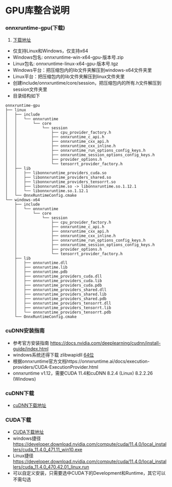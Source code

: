 # GPU库整合说明

### onnxruntime-gpu(下载)

1. [下载地址](https://github.com/microsoft/onnxruntime/releases)

* 仅支持Linux和Windows，仅支持x64
* Windows包名: onnxruntime-win-x64-gpu-版本号.zip
* Linux包名: onnxruntime-linux-x64-gpu-版本号.tgz
* Windows平台：把压缩包内的lib文件夹解压到windows-x64文件夹里
* Linux平台：把压缩包内的lib文件夹解压到linux文件夹里
* 创建include/onnxruntime/core/session，把压缩包内的所有.h文件解压到session文件夹里
* 目录结构如下

```
onnxruntime-gpu
├── linux
│   ├── include
│   │   └── onnxruntime
│   │       └── core
│   │           └── session
│   │               ├── cpu_provider_factory.h
│   │               ├── onnxruntime_c_api.h
│   │               ├── onnxruntime_cxx_api.h
│   │               ├── onnxruntime_cxx_inline.h
│   │               ├── onnxruntime_run_options_config_keys.h
│   │               ├── onnxruntime_session_options_config_keys.h
│   │               ├── provider_options.h
│   │               └── tensorrt_provider_factory.h
│   ├── lib
│   │   ├── libonnxruntime_providers_cuda.so
│   │   ├── libonnxruntime_providers_shared.so
│   │   ├── libonnxruntime_providers_tensorrt.so
│   │   ├── libonnxruntime.so -> libonnxruntime.so.1.12.1
│   │   └── libonnxruntime.so.1.12.1
│   └── OnnxRuntimeConfig.cmake
└── windows-x64
    ├── include
    │   └── onnxruntime
    │       └── core
    │           └── session
    │               ├── cpu_provider_factory.h
    │               ├── onnxruntime_c_api.h
    │               ├── onnxruntime_cxx_api.h
    │               ├── onnxruntime_cxx_inline.h
    │               ├── onnxruntime_run_options_config_keys.h
    │               ├── onnxruntime_session_options_config_keys.h
    │               ├── provider_options.h
    │               └── tensorrt_provider_factory.h
    ├── lib
    │   ├── onnxruntime.dll
    │   ├── onnxruntime.lib
    │   ├── onnxruntime.pdb
    │   ├── onnxruntime_providers_cuda.dll
    │   ├── onnxruntime_providers_cuda.lib
    │   ├── onnxruntime_providers_cuda.pdb
    │   ├── onnxruntime_providers_shared.dll
    │   ├── onnxruntime_providers_shared.lib
    │   ├── onnxruntime_providers_shared.pdb
    │   ├── onnxruntime_providers_tensorrt.dll
    │   ├── onnxruntime_providers_tensorrt.lib
    │   └── onnxruntime_providers_tensorrt.pdb
    └── OnnxRuntimeConfig.cmake

```

### cuDNN安装指南

* 参考官方安装指南 https://docs.nvidia.com/deeplearning/cudnn/install-guide/index.html
* windows系统还得下载 zlibwapidll [64位](http://www.winimage.com/zLibDll/zlib123dllx64.zip)
* 根据onnxruntime官方文档https://onnxruntime.ai/docs/execution-providers/CUDA-ExecutionProvider.html
* onnxruntime v1.12，需要CUDA 11.4和cuDNN 8.2.4 (Linux) 8.2.2.26 (Windows)

### cuDNN下载

* [cuDNN下载地址](https://developer.nvidia.com/rdp/cudnn-archive)

### CUDA下载

* [CUDA下载地址](https://developer.nvidia.com/downloads)
* windows捷径 https://developer.download.nvidia.com/compute/cuda/11.4.0/local_installers/cuda_11.4.0_471.11_win10.exe
* Linux捷径 https://developer.download.nvidia.com/compute/cuda/11.4.0/local_installers/cuda_11.4.0_470.42.01_linux.run
* 可以自定义安装，只需要选中CUDA下的Development和Runtime，其它可以不需勾选